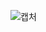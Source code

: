 ![캡처](https://user-images.githubusercontent.com/40822689/64183523-fa407f00-cea4-11e9-801d-71840951e730.PNG)
